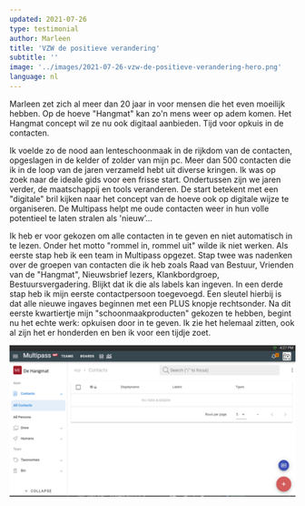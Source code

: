 ```yaml
---
updated: 2021-07-26
type: testimonial
author: Marleen
title: 'VZW de positieve verandering'
subtitle: ''
image: '../images/2021-07-26-vzw-de-positieve-verandering-hero.png'
language: nl
---
```

Marleen zet zich al meer dan 20 jaar in voor mensen die het even moeilijk hebben. Op de hoeve "Hangmat" kan zo'n mens weer op adem komen. Het Hangmat concept wil ze nu ook digitaal aanbieden. Tijd voor opkuis in de contacten.
<!-- excerpt -->

Ik voelde zo de nood aan lenteschoonmaak in de rijkdom van de contacten, opgeslagen in de kelder of zolder van mijn pc. Meer dan 500 contacten die ik in de loop van de jaren verzameld hebt uit diverse kringen. Ik was op zoek naar de ideale gids voor een frisse start. Ondertussen zijn we jaren verder, de maatschappij en tools veranderen. De start betekent met een "digitale" bril kijken naar het concept van de hoeve ook op digitale wijze te organiseren. De Multipass helpt me oude contacten weer in hun volle potentieel te laten stralen als 'nieuw’...

Ik heb er voor gekozen om alle contacten in te geven en niet automatisch in te lezen. Onder het motto "rommel in, rommel uit" wilde ik niet werken. Als eerste stap heb ik een team in Multipass opgezet. Stap twee was nadenken over de groepen van contacten die ik heb zoals Raad van Bestuur, Vrienden van de "Hangmat", Nieuwsbrief lezers, Klankbordgroep, Bestuursvergadering. Blijkt dat ik die als labels kan ingeven. In een derde stap heb ik mijn eerste contactpersoon toegevoegd. Een sleutel hierbij is dat alle nieuwe ingaves beginnen met een PLUS knopje rechtsonder. Na dit eerste kwartiertje mijn "schoonmaakproducten" gekozen te hebben, begint nu het echte werk: opkuisen door in te geven. Ik zie het helemaal zitten, ook al zijn het er honderden en ben ik voor een tijdje zoet.

![Screenshot Multipass](../images/2021-07-26-vzw-de-positieve-verandering.png)
